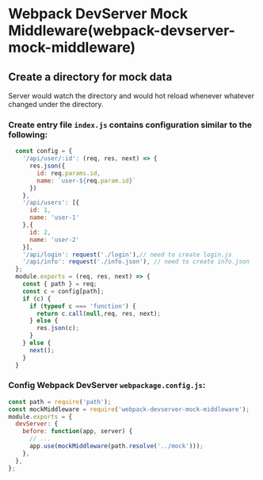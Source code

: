 # Webpack DevServer Mock Middleware(webpack-devserver-mock-middleware)

## Create a directory for mock data

Server would watch the directory and would hot reload whenever whatever changed under the directory.

### Create entry file `index.js` contains configuration similar to the following:

```Javascript
  const config = {
    '/api/user/:id': (req, res, next) => {
      res.json({
        id: req.params.id,
        name: `user-${req.param.id}`
      })
    },
    '/api/users': [{
      id: 1,
      name: 'user-1'
    },{
      id: 2,
      name: 'user-2'
    }],
    '/api/login': request('./login'),// need to create login.js
    '/api/info': request('./info.json'), // need to create info.json
  };
  module.exports = (req, res, next) => {
    const { path } = req;
    const c = config[path];
    if (c) {
      if (typeof c === 'function') {
        return c.call(null,req, res, next);
      } else {
        res.json(c);
      }
    } else {
      next();
    }
  }
```

### Config Webpack DevServer `webpackage.config.js`:

```js
const path = require('path');
const mockMiddleware = require('webpack-devserver-mock-middleware');
module.exports = {
  devServer: {
    before: function(app, server) {
      // ...
      app.use(mockMiddleware(path.resolve('../mock')));
    },
  },
};
```
